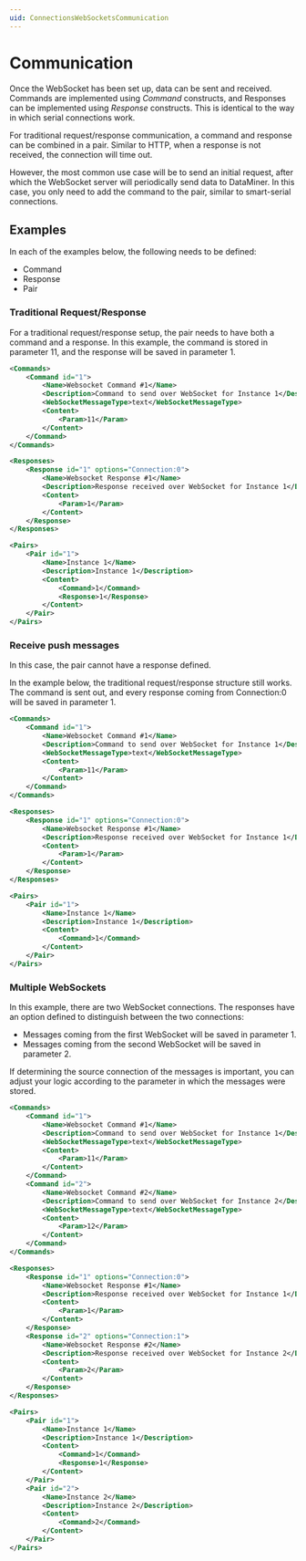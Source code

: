 ```yaml
---
uid: ConnectionsWebSocketsCommunication
---
```


# Communication

Once the WebSocket has been set up, data can be sent and received. Commands are implemented using *Command* constructs, and Responses can be implemented using *Response* constructs. This is identical to the way in which serial connections work.

For traditional request/response communication, a command and response can be combined in a pair. Similar to HTTP, when a response is not received, the connection will time out.

However, the most common use case will be to send an initial request, after which the WebSocket server will periodically send data to DataMiner. In this case, you only need to add the command to the pair, similar to smart-serial connections.

## Examples

In each of the examples below, the following needs to be defined:

- Command
- Response
- Pair

### Traditional Request/Response

For a traditional request/response setup, the pair needs to have both a command and a response. In this example, the command is stored in parameter 11, and the response will be saved in parameter 1.

```xml
<Commands>
    <Command id="1">
        <Name>Websocket Command #1</Name>
        <Description>Command to send over WebSocket for Instance 1</Description>
        <WebSocketMessageType>text</WebSocketMessageType>
        <Content>
            <Param>11</Param>
        </Content>
    </Command>
</Commands>

<Responses>
    <Response id="1" options="Connection:0">
        <Name>Websocket Response #1</Name>
        <Description>Response received over WebSocket for Instance 1</Description>
        <Content>
            <Param>1</Param>
        </Content>
    </Response>
</Responses>

<Pairs>
    <Pair id="1">
        <Name>Instance 1</Name>
        <Description>Instance 1</Description>
        <Content>
            <Command>1</Command>
            <Response>1</Response>
        </Content>
    </Pair>
</Pairs>
```

### Receive push messages

In this case, the pair cannot have a response defined.

In the example below, the traditional request/response structure still works. The command is sent out, and every response coming from Connection:0 will be saved in parameter 1.

```xml
<Commands>
    <Command id="1">
        <Name>Websocket Command #1</Name>
        <Description>Command to send over WebSocket for Instance 1</Description>
        <WebSocketMessageType>text</WebSocketMessageType>
        <Content>
            <Param>11</Param>
        </Content>
    </Command>
</Commands>

<Responses>
    <Response id="1" options="Connection:0">
        <Name>Websocket Response #1</Name>
        <Description>Response received over WebSocket for Instance 1</Description>
        <Content>
            <Param>1</Param>
        </Content>
    </Response>
</Responses>

<Pairs>
    <Pair id="1">
        <Name>Instance 1</Name>
        <Description>Instance 1</Description>
        <Content>
            <Command>1</Command>
        </Content>
    </Pair>
</Pairs>
```

### Multiple WebSockets

In this example, there are two WebSocket connections. The responses have an option defined to distinguish between the two connections:

- Messages coming from the first WebSocket will be saved in parameter 1.
- Messages coming from the second WebSocket will be saved in parameter 2.

If determining the source connection of the messages is important, you can adjust your logic according to the parameter in which the messages were stored.

```xml
<Commands>
    <Command id="1">
        <Name>Websocket Command #1</Name>
        <Description>Command to send over WebSocket for Instance 1</Description>
        <WebSocketMessageType>text</WebSocketMessageType>
        <Content>
            <Param>11</Param>
        </Content>
    </Command>
    <Command id="2">
        <Name>Websocket Command #2</Name>
        <Description>Command to send over WebSocket for Instance 2</Description>
        <WebSocketMessageType>text</WebSocketMessageType>
        <Content>
            <Param>12</Param>
        </Content>
    </Command>
</Commands>

<Responses>
    <Response id="1" options="Connection:0">
        <Name>Websocket Response #1</Name>
        <Description>Response received over WebSocket for Instance 1</Description>
        <Content>
            <Param>1</Param>
        </Content>
    </Response>
    <Response id="2" options="Connection:1">
        <Name>Websocket Response #2</Name>
        <Description>Response received over WebSocket for Instance 2</Description>
        <Content>
            <Param>2</Param>
        </Content>
    </Response>
</Responses>

<Pairs>
    <Pair id="1">
        <Name>Instance 1</Name>
        <Description>Instance 1</Description>
        <Content>
            <Command>1</Command>
            <Response>1</Response>
        </Content>
    </Pair>
    <Pair id="2">
        <Name>Instance 2</Name>
        <Description>Instance 2</Description>
        <Content>
            <Command>2</Command>
        </Content>
    </Pair>
</Pairs>
```
